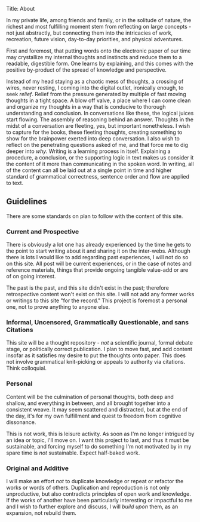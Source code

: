 Title: About


In my private life, among friends and family, or in the solitude of nature, the richest and most fulfilling moment stem from reflecting on large concepts - not just abstractly, but connecting them into the intricacies of work, recreation, future vision, day-to-day priorities, and physical adventures.

First and foremost, that putting words onto the electronic paper of our time may crystallize my internal thoughts and instincts and reduce them to a readable, digestible form. One learns by explaining, and this comes with the positive by-product of the spread of knowledge and perspective.

Instead of my head staying as a chaotic mess of thoughts, a crossing of wires, never resting, I coming into the digital outlet, ironically enough, to seek _relief_. Relief from the pressure generated by multiple of fast moving thoughts in a tight space. A blow off valve, a place where I can come clean and organize my thoughts in a way that is conducive to thorough understanding and conclusion.
In conversations like these, the logical juices start flowing. The assembly of reasoning behind an answer. Thoughts in the midst of a conversation are fleeting, yes, but important nonetheless. I wish to capture for the books, these fleeting thoughts, creating something to show for the brainpower exerted into deep conversation. I also wish to reflect on the penetrating questions asked of me, and that force me to dig deeper into _why._
Writing is a learning process in itself. Explaining a procedure, a conclusion, or the supporting logic in text makes us consider it the content of it more than communicating in the spoken word. In writing, all of the content can all be laid out at a single point in time and higher standard of grammatical correctness, sentence order and flow are applied to text.

## Guidelines
There are some standards on plan to follow with the content of this site. 

### Current and Prospective
There is obviously a lot one has already experienced by the time he gets to the point to start writing about it and sharing it on the inter-webs. Although there is lots I would like to add regarding past experiences, I will not do so on this site. All post will be current experiences, or in the case of notes and reference materials, things that provide ongoing tangible value-add or are of on going interest. 

The past is the past, and this site didn't exist in the past; therefore retrospective content won't exist on this site. I will not add any former works or writings to this site "for the record." This project is foremost a personal one, not to prove anything to anyone else. 

### Informal, Uncensored, Grammatically Questionable, and sans Citations
This site will be a thought repository - _not_ a scientific journal, formal debate stage, or politically correct publication. I plan to move fast, and add content insofar as it satisfies my desire to put the thoughts onto paper. This does not involve grammatical knit-picking or appeals to authority via citations. Think colloquial. 

### Personal
Content will be the culmination of personal thoughts, both deep and shallow, and everything in between, and all brought together into a consistent weave. It may seem scattered and distracted, but at the end of the day, it's for my own fulfillment and quest to freedom from cognitive dissonance. 

This is not work, this is leisure activity. As soon as I'm no longer intrigued by an idea or topic, I'll move on. I want this project to last, and thus it must be sustainable, and forcing myself to do something I'm not motivated by in my spare time is _not_ sustainable. Expect half-baked work. 

### Original and Additive
I will make an effort _not_ to duplicate knowledge or repeat or refactor the works or words of others. Duplication and reproduction is not only unproductive, but also contradicts principles of open work and knowledge. If the works of another have been particularly interesting or impactful to me and I wish to further explore and discuss, I will _build upon_ them, as an expansion, not rebuild them. 